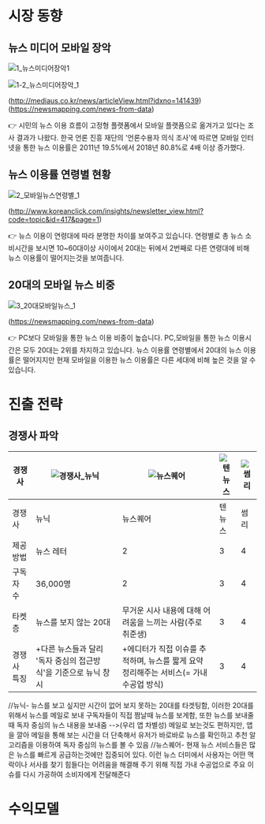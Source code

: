 # 시장 동향

## 뉴스 미디어 모바일 장악

![1_뉴스미디어장악1](https://user-images.githubusercontent.com/47167335/66268452-79481f00-e878-11e9-8152-448d78bf3630.PNG)

![1-2_뉴스미디어장악_1](https://user-images.githubusercontent.com/47167335/66268451-777e5b80-e878-11e9-83c9-c8790e2c8bdf.PNG)

(http://mediaus.co.kr/news/articleView.html?idxno=141439)
(https://newsmapping.com/news-from-data)

:point_right: 시민의 뉴스 이용 흐름이 고정형 플랫폼에서 모바일 플랫픔으로 옮겨가고 있다는 조사 결과가 나왔다.
한국 언론 진흥 재단의 '언론수용자 의식 조사'에 따르면 모바일 인터넷을 통한 뉴스 이용률은 2011년 19.5%에서  2018년 80.8%로 4배 이상 증가했다.

## 뉴스 이용률 연령별 현황

![2_모바일뉴스연령별_1](https://user-images.githubusercontent.com/47167335/66268493-d04df400-e878-11e9-81b8-42b19abf9a6c.PNG)

(http://www.koreanclick.com/insights/newsletter_view.html?code=topic&id=417&page=1)

:point_right: 뉴스 이용이 연령대에 따라 분명한 차이를 보여주고 있습니다. 연령별로 총 뉴스 소비시간을 보시면 10~60대이상 사이에서 20대는 뒤에서 2번째로 다른 연령대에 비해 뉴스 이용률이 떨어지는것을 보여줍니다.

## 20대의 모바일 뉴스 비중

![3_20대모바일뉴스_1](https://user-images.githubusercontent.com/47167335/66268494-d2b04e00-e878-11e9-8ca5-8c6be6fe7b56.PNG)

(https://newsmapping.com/news-from-data)

:point_right: PC보다 모바일을 통한 뉴스 이용 비중이 높습니다. PC,모바일을 통한 뉴스 이용시간은 모두 20대는 2위를 차지하고 있습니다. 뉴스 이용률 연령별에서 20대의 뉴스 이용률은 떨어지지만 현재 모바일을 이용한 뉴스 이용률은 다른 세대에 비해 높은 것을 알 수 있습니다.

# 진출 전략
## 경쟁사 파악
경쟁사 | ![경쟁사_뉴닉](https://user-images.githubusercontent.com/47167335/66268884-c6c68b00-e87c-11e9-9cae-32bc565eb32c.PNG)|![뉴스퀘어](https://user-images.githubusercontent.com/47167335/66268881-c4fcc780-e87c-11e9-9a0c-cc093fa3380a.PNG)|![텐뉴스](https://user-images.githubusercontent.com/47167335/66268880-c3330400-e87c-11e9-8bbf-75ee07e4abc6.PNG)|![썸리](https://user-images.githubusercontent.com/47167335/66268894-e8277700-e87c-11e9-86d6-406a21dd55bf.PNG)
------|------|------|------|------
경쟁사 | 뉴닉 | 뉴스퀘어 | 텐 뉴스 | 썸리
제공 방법 | 뉴스 레터|2|3|4
구독자 수 | 36,000명|2|3|4
타켓층 | 뉴스를 보지 않는 20대| 무거운 시사 내용에 대해 어려움을 느끼는 사람(주로 취준생)|3|4
경쟁사 특징|+다른 뉴스들과 달리 '독자 중심의 접근방식'을 기준으로 뉴닉 창시|+에디터가 직접 이슈를 추적하며, 뉴스를 짧게 요약 정리해주는 서비스(= 가내 수공업 방식)|3|4

//뉴닉- 뉴스를 보고 싶지만 시간이 없어 보지 못하는 20대를 타겟팅함, 이러한 20대를 위해서 뉴스를 메일로 보내 구독자들이 직접 짬날때 뉴스를 보게함, 또한 뉴스를 보내줄때 독자 중심의 뉴스 내용을 보내줌 -->(우리 앱 차별성) 메일로 보는것도 편하지만, 앱을 깔아 메일을 통해 보는 시간을 더 단축해서 유저가 바로바로 뉴스를 확인하고 추천 알고리즘을 이용하여 독자 중심의 뉴스를 볼 수 있음
//뉴스퀘어- 현재 뉴스 서비스들은 많은 뉴스를 빠르게 공급하는것에만 집중되어 있다. 이런 뉴스 더미에서 사용자는 어떤 맥락이나 서사를 찾기 힘들다는 어려움을 해결해 주기 위해 직접 가내 수공업으로 주요 이슈를 다시 가공하여 소비자에게 전달해준다


# 수익모델
